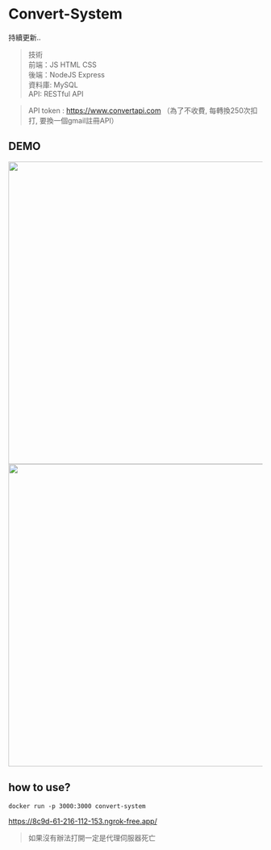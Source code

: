 # Convert-System
持續更新..
> 技術 <br>
前端：JS HTML CSS <br>
後端：NodeJS Express <br>
資料庫: MySQL <br>
API: RESTful API


> API token : https://www.convertapi.com （為了不收費, 每轉換250次扣打, 要換一個gmail註冊API）

## DEMO

<img src="https://github.com/CHUNG-HAO/Convert-System/assets/67829896/654c3031-0a9d-4f92-b8fa-9bc564137101" width="800" height="600">

<img width="800" height="600" src="public/img/Screenshot 2024-03-14 at 5.30.24 PM.png">

## how to use?

```docker
docker run -p 3000:3000 convert-system
```
https://8c9d-61-216-112-153.ngrok-free.app/

> 如果沒有辦法打開一定是代理伺服器死亡
